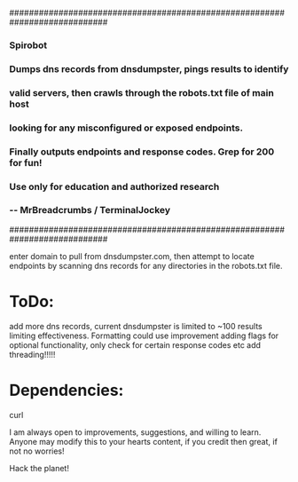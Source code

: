 ############################################################################
###                               Spirobot                               ###
###    Dumps dns records from dnsdumpster, pings results to identify     ###
### valid servers, then crawls through the robots.txt file of main host  ###
###      looking for any misconfigured or exposed endpoints.             ###
### Finally outputs endpoints and response codes. Grep for 200 for fun!  ###
###    Use only for education and authorized research                    ###
###                -- MrBreadcrumbs / TerminalJockey                     ###
############################################################################

enter domain to pull from dnsdumpster.com, then attempt to locate endpoints by
scanning dns records for any directories in the robots.txt file.

# ToDo:
add more dns records, current dnsdumpster is limited to ~100 results limiting 
effectiveness. 
Formatting could use improvement
adding flags for optional functionality, only check for certain response codes etc
add threading!!!!!

# Dependencies:
curl

I am always open to improvements, suggestions, and willing to learn.
Anyone may modify this to your hearts content, if you credit then great, if
not no worries!

 Hack the planet!
